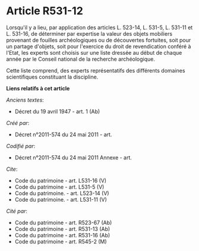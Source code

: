 # Article R531-12

Lorsqu'il y a lieu, par application des articles L. 523-14, L. 531-5, 
L. 531-11 et L. 531-16, de déterminer par expertise la valeur des objets mobiliers provenant de fouilles archéologiques ou de
découvertes fortuites, soit pour un partage d'objets, soit pour l'exercice du droit de revendication conféré à l'Etat, les
experts sont choisis sur une liste dressée au début de chaque année par le Conseil national de la recherche archéologique. 

Cette liste comprend, des experts représentatifs des différents domaines scientifiques constituant la discipline.

**Liens relatifs à cet article**

_Anciens textes_:

  - Décret du 19 avril 1947 - art. 1 (Ab)

_Créé par_:

  - Décret n°2011-574 du 24 mai 2011  - art.

_Codifié par_:

  - Décret n°2011-574 du 24 mai 2011 Annexe - art.

_Cite_:

  - Code du patrimoine - art. L531-16 (V)
  - Code du patrimoine - art. L531-5 (V)
  - Code du patrimoine. - art. L523-14 (V)
  - Code du patrimoine. - art. L531-11 (V)

_Cité par_:

  - Code du patrimoine - art. R523-67 (Ab)
  - Code du patrimoine - art. R531-13 (Ab)
  - Code du patrimoine - art. R531-16 (Ab)
  - Code du patrimoine - art. R545-2 (M)
